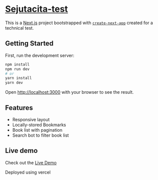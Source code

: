 # [Sejutacita-test](https://sejutacita-test.vercel.app)

This is a [Next.js](https://nextjs.org/) project bootstrapped with [`create-next-app`](https://github.com/vercel/next.js/tree/canary/packages/create-next-app) created for a technical test.

## Getting Started

First, run the development server:

```bash
npm install
npm run dev
# or
yarn install
yarn dev
```

Open [http://localhost:3000](http://localhost:3000) with your browser to see the result.


## Features
- Responsive layout
- Locally-stored Bookmarks
- Book list with pagination
- Search bot to filter book list 


## Live demo

Check out the  [Live Demo](https://sejutacita-test.vercel.app) 

Deployed using vercel